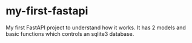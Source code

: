 # my-first-fastapi
My first FastAPI project to understand how it works.
It has 2 models and basic functions which controls an sqlite3 database.
